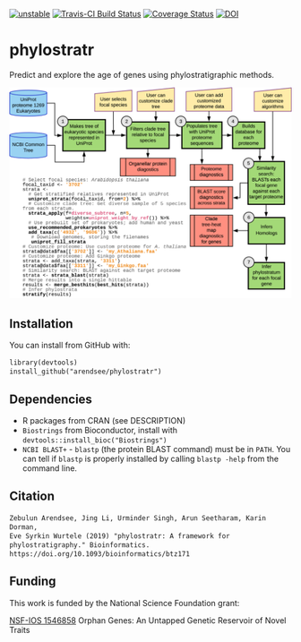 [![unstable](http://badges.github.io/stability-badges/dist/unstable.svg)](http://github.com/badges/stability-badges)
[![Travis-CI Build Status](https://travis-ci.org/arendsee/phylostratr.svg?branch=master)](https://travis-ci.org/arendsee/phylostratr)
[![Coverage Status](https://img.shields.io/codecov/c/github/arendsee/phylostratr/master.svg)](https://codecov.io/github/arendsee/phylostratr?branch=master)
[![DOI](https://zenodo.org/badge/109036472.svg)](https://zenodo.org/badge/latestdoi/109036472)

# phylostratr

Predict and explore the age of genes using phylostratigraphic methods.

![Phylostratr Workflow](./README-fig1.png)

## Installation

You can install from GitHub with:

```{r github-installation, eval=FALSE}
library(devtools)
install_github("arendsee/phylostratr")
```

## Dependencies

 * R packages from CRAN (see DESCRIPTION)
 * `Biostrings` from Bioconductor, install with `devtools::install_bioc("Biostrings")`
 * `NCBI BLAST+` - `blastp` (the protein BLAST command) must be in `PATH`. You
   can tell if `blastp` is properly installed by calling `blastp -help` from
   the command line.

## Citation

    Zebulun Arendsee, Jing Li, Urminder Singh, Arun Seetharam, Karin Dorman,
    Eve Syrkin Wurtele (2019) "phylostratr: A framework for phylostratigraphy." Bioinformatics. https://doi.org/10.1093/bioinformatics/btz171

## Funding

This work is funded by the National Science Foundation grant:

[NSF-IOS 1546858](https://www.nsf.gov/awardsearch/showAward?AWD_ID=1546858)
Orphan Genes: An Untapped Genetic Reservoir of Novel Traits
